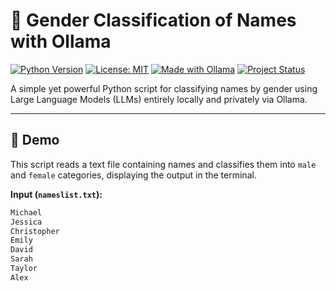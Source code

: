 # 🚻 Gender Classification of Names with Ollama

[![Python Version](https://img.shields.io/badge/Python-3.8%2B-blue.svg)](https://python.org)
[![License: MIT](https://img.shields.io/badge/License-MIT-yellow.svg)](https://opensource.org/licenses/MIT)
[![Made with Ollama](https://img.shields.io/badge/Made%20with-Ollama-000000?logo=ollama)](https://ollama.com)
[![Project Status](https://img.shields.io/badge/status-active-success.svg)]()

A simple yet powerful Python script for classifying names by gender using Large Language Models (LLMs) entirely locally and privately via Ollama.

---

## 🚀 Demo

This script reads a text file containing names and classifies them into `male` and `female` categories, displaying the output in the terminal.

**Input (`nameslist.txt`):**
```txt
Michael
Jessica
Christopher
Emily
David
Sarah
Taylor
Alex
